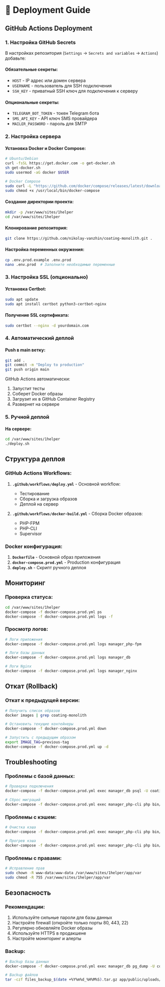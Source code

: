 # 🚀 Deployment Guide

## GitHub Actions Deployment

### 1. Настройка GitHub Secrets

В настройках репозитория (`Settings` → `Secrets and variables` → `Actions`) добавьте:

#### Обязательные секреты:
- `HOST` - IP адрес или домен сервера
- `USERNAME` - пользователь для SSH подключения
- `SSH_KEY` - приватный SSH ключ для подключения к серверу

#### Опциональные секреты:
- `TELEGRAM_BOT_TOKEN` - токен Telegram бота
- `SMS_API_KEY` - API ключ SMS провайдера
- `MAILER_PASSWORD` - пароль для SMTP

### 2. Настройка сервера

#### Установка Docker и Docker Compose:
```bash
# Ubuntu/Debian
curl -fsSL https://get.docker.com -o get-docker.sh
sh get-docker.sh
sudo usermod -aG docker $USER

# Docker Compose
sudo curl -L "https://github.com/docker/compose/releases/latest/download/docker-compose-$(uname -s)-$(uname -m)" -o /usr/local/bin/docker-compose
sudo chmod +x /usr/local/bin/docker-compose
```

#### Создание директории проекта:
```bash
mkdir -p /var/www/sites/1helper
cd /var/www/sites/1helper
```

#### Клонирование репозитория:
```bash
git clone https://github.com/nikolay-vanzhin/coating-monolith.git .
```

#### Настройка переменных окружения:
```bash
cp .env.prod.example .env.prod
nano .env.prod  # Заполните необходимые переменные
```

### 3. Настройка SSL (опционально)

#### Установка Certbot:
```bash
sudo apt update
sudo apt install certbot python3-certbot-nginx
```

#### Получение SSL сертификата:
```bash
sudo certbot --nginx -d yourdomain.com
```

### 4. Автоматический деплой

#### Push в main ветку:
```bash
git add .
git commit -m "Deploy to production"
git push origin main
```

GitHub Actions автоматически:
1. Запустит тесты
2. Соберет Docker образы
3. Загрузит их в GitHub Container Registry
4. Развернет на сервере

### 5. Ручной деплой

#### На сервере:
```bash
cd /var/www/sites/1helper
./deploy.sh
```

## Структура деплоя

### GitHub Actions Workflows:

1. **`.github/workflows/deploy.yml`** - Основной workflow:
   - Тестирование
   - Сборка и загрузка образов
   - Деплой на сервер

2. **`.github/workflows/docker-build.yml`** - Сборка Docker образов:
   - PHP-FPM
   - PHP-CLI
   - Supervisor

### Docker конфигурация:

1. **`Dockerfile`** - Основной образ приложения
2. **`docker-compose.prod.yml`** - Production конфигурация
3. **`deploy.sh`** - Скрипт ручного деплоя

## Мониторинг

### Проверка статуса:
```bash
cd /var/www/sites/1helper
docker-compose -f docker-compose.prod.yml ps
docker-compose -f docker-compose.prod.yml logs -f
```

### Просмотр логов:
```bash
# Логи приложения
docker-compose -f docker-compose.prod.yml logs manager_php-fpm

# Логи базы данных
docker-compose -f docker-compose.prod.yml logs manager_db

# Логи Nginx
docker-compose -f docker-compose.prod.yml logs manager_nginx
```

## Откат (Rollback)

### Откат к предыдущей версии:
```bash
# Получить список образов
docker images | grep coating-monolith

# Остановить текущие контейнеры
docker-compose -f docker-compose.prod.yml down

# Запустить с предыдущим образом
export IMAGE_TAG=previous-tag
docker-compose -f docker-compose.prod.yml up -d
```

## Troubleshooting

### Проблемы с базой данных:
```bash
# Проверка подключения
docker-compose -f docker-compose.prod.yml exec manager_db psql -U coating_user -d coating_prod

# Сброс миграций
docker-compose -f docker-compose.prod.yml exec manager_php-cli php bin/console doctrine:migrations:migrate --no-interaction --force
```

### Проблемы с кэшем:
```bash
# Очистка кэша
docker-compose -f docker-compose.prod.yml exec manager_php-cli php bin/console cache:clear --env=prod

# Прогрев кэша
docker-compose -f docker-compose.prod.yml exec manager_php-cli php bin/console cache:warmup --env=prod
```

### Проблемы с правами:
```bash
# Исправление прав
sudo chown -R www-data:www-data /var/www/sites/1helper/app/var
sudo chmod -R 755 /var/www/sites/1helper/app/var
```

## Безопасность

### Рекомендации:
1. Используйте сильные пароли для базы данных
2. Настройте firewall (откройте только порты 80, 443, 22)
3. Регулярно обновляйте Docker образы
4. Используйте HTTPS в продакшене
5. Настройте мониторинг и алерты

### Backup:
```bash
# Backup базы данных
docker-compose -f docker-compose.prod.yml exec manager_db pg_dump -U coating_user coating_prod > backup_$(date +%Y%m%d_%H%M%S).sql

# Backup файлов
tar -czf files_backup_$(date +%Y%m%d_%H%M%S).tar.gz app/public/uploads/
```

